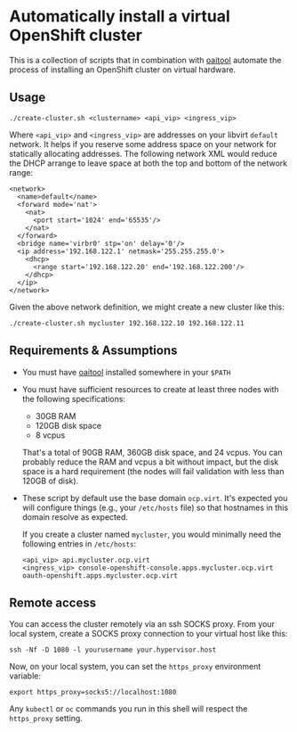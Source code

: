 # Automatically install a virtual OpenShift cluster

This is a collection of scripts that in combination with [oaitool][]
automate the process of installing an OpenShift cluster on virtual
hardware.

[oaitool]: https://github.com/larsks/oaitool

## Usage

```
./create-cluster.sh <clustername> <api_vip> <ingress_vip>
```

Where `<api_vip>` and `<ingress_vip>` are addresses on your libvirt
`default` network. It helps if you reserve some address space on your
network for statically allocating addresses. The following network XML
would reduce the DHCP arrange to leave space at both the top and
bottom of the network range:

```
<network>
  <name>default</name>
  <forward mode='nat'>
    <nat>
      <port start='1024' end='65535'/>
    </nat>
  </forward>
  <bridge name='virbr0' stp='on' delay='0'/>
  <ip address='192.168.122.1' netmask='255.255.255.0'>
    <dhcp>
      <range start='192.168.122.20' end='192.168.122.200'/>
    </dhcp>
  </ip>
</network>
```

Given the above network definition, we might create a new cluster like
this:

```
./create-cluster.sh mycluster 192.168.122.10 192.168.122.11
```

## Requirements & Assumptions

- You must have [oaitool][] installed somewhere in your `$PATH`

- You must have sufficient resources to create at least three nodes
  with the following specifications:

  - 30GB RAM
  - 120GB disk space
  - 8 vcpus

  That's a total of 90GB RAM, 360GB disk space, and 24 vcpus. You can
  probably reduce the RAM and vcpus a bit without impact, but the disk
  space is a hard requirement (the nodes will fail validation with
  less than 120GB of disk).

- These script by default use the base domain `ocp.virt`. It's
  expected you will configure things (e.g., your `/etc/hosts` file) so
  that hostnames in this domain resolve as expected.

  If you create a cluster named `mycluster`, you would minimally need
  the following entries in `/etc/hosts`:

  ```
  <api_vip> api.mycluster.ocp.virt
  <ingress_vip> console-openshift-console.apps.mycluster.ocp.virt oauth-openshift.apps.mycluster.ocp.virt
  ```

## Remote access

You can access the cluster remotely via an ssh SOCKS proxy. From your
local system, create a SOCKS proxy connection to your virtual host
like this:

```
ssh -Nf -D 1080 -l yourusername your.hypervisor.host
```

Now, on your local system, you can set the `https_proxy` environment
variable:

```
export https_proxy=socks5://localhost:1080
```

Any `kubectl` or `oc` commands you run in this shell will respect the
`https_proxy` setting.

